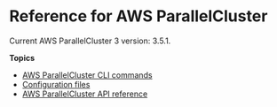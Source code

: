 # Reference for AWS ParallelCluster<a name="reference-version-3"></a>

Current AWS ParallelCluster 3 version: 3\.5\.1\.

**Topics**
+ [AWS ParallelCluster CLI commands](commands-v3.md)
+ [Configuration files](configuration-v3.md)
+ [AWS ParallelCluster API reference](api-ref-v3.md)